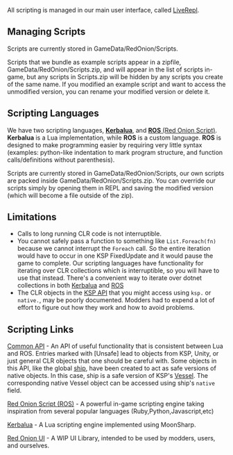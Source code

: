 All scripting is managed in our main user interface, called [LiveRepl](LiveRepl/Readme.md).

## Managing Scripts
Scripts are currently stored in GameData/RedOnion/Scripts. 

Scripts that we bundle as example scripts appear in a zipfile, GameData/RedOnion/Scripts.zip, and will appear in the list of scripts in-game, but any scripts in Scripts.zip will be hidden by any scripts you create of the same name. If you modified an example script and want to access the unmodified version, you can rename your modified version or delete it.

## Scripting Languages
We have two scripting languages, [**Kerbalua**](Kerbalua/README.md), and [**ROS** (Red Onion Script)](RedOnion.ROS/README.md). **Kerbalua** is a Lua implementation, while **ROS** is a custom language. **ROS** is designed to make programming easier by requiring very little syntax (examples: python-like indentation to mark program structure, and function calls/definitions without parenthesis).

Scripts are currently stored in GameData/RedOnion/Scripts,
our own scripts are packed inside GameData/RedOnion/Scripts.zip.
You can override our scripts simply by opening them in REPL
and saving the modified version (which will become a file outside of the zip).

## Limitations
- Calls to long running CLR code is not interruptible.
- You cannot safely pass a function to something like
`List.Foreach(fn)` because we cannot interrupt the `Foreach` call. So the entire iteration would have to occur in one KSP FixedUpdate and it would pause the game to complete. Our scripting languages have functionality for iterating over CLR collections which is interruptible, so you will have to use that instead. There's a convenient way to iterate over dotnet collections in both [Kerbalua](Kerbalua/BasicParts.md) and [ROS](RedOnion.ROS/README.md#statements)
- The CLR objects in the [KSP API](https://kerbalspaceprogram.com/api/annotated.html) that you might access using `ksp.` or `native.`, may be poorly documented. Modders had to expend a lot of effort to figure out how they work and how to avoid problems.

## Scripting Links

[Common API](RedOnion.KSP/API/Globals.md) - An API of useful functionality that is consistent between Lua and ROS. Entries marked with \[Unsafe\] lead to objects from KSP, Unity, or just general CLR objects that one should be careful with. Some objects in this API, like the global [ship](RedOnion.KSP/API/Ship.md), have been created to act as safe versions of native objects. In this case, ship is a safe version of KSP's [Vessel](https://kerbalspaceprogram.com/api/class_vessel.html). The corresponding native Vessel object can be accessed using ship's `native` field.

[Red Onion Script (ROS)](RedOnion.ROS/README.md) - A powerful in-game scripting engine taking inspiration from several popular languages (Ruby,Python,Javascript,etc)

[Kerbalua](Kerbalua/README.md) - A Lua scripting engine implemented using MoonSharp.

[Red Onion UI](RedOnion.UI/README.md) - A WIP UI Library, intended to be used by modders, users, and ourselves.